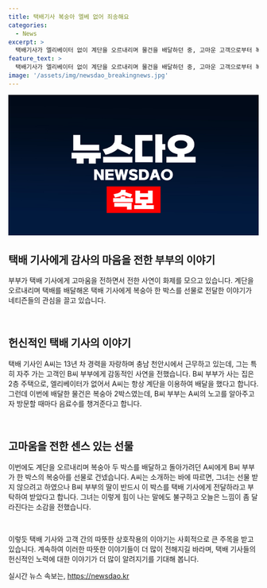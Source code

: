 ```yaml
---
title: 택배기사 복숭아 엘베 없어 죄송해요
categories:
  - News
excerpt: >
  택배기사가 엘리베이터 없이 계단을 오르내리며 물건을 배달하던 중, 고마운 고객으로부터 복숭아 한 박스를 선물받았다는 인상적인 이야기가 화제를 모으고 있다. 택배기사 A씨는 2층에 사는 B씨 부부에게 배달을 자주 했고, 미안함을 표현하기 위해 음료수를 챙겨주었다고 한다. 이번에는 복숭아 두 박스를 배달하러 갔을 때, B씨 부부가 한 박스를 선물로 건네주었는데, A씨는 인상깊은 이야기를 온라인 커뮤니티에 공유하며 이들의 친절에 감사함을 표현했다. (총 263자)
feature_text: >
  택배기사가 엘리베이터 없이 계단을 오르내리며 물건을 배달하던 중, 고마운 고객으로부터 복숭아 한 박스를 선물받았다는 인상적인 이야기가 화제를 모으고 있다. 택배기사 A씨는 2층에 사는 B씨 부부에게 배달을 자주 했고, 미안함을 표현하기 위해 음료수를 챙겨주었다고 한다. 이번에는 복숭아 두 박스를 배달하러 갔을 때, B씨 부부가 한 박스를 선물로 건네주었는데, A씨는 인상깊은 이야기를 온라인 커뮤니티에 공유하며 이들의 친절에 감사함을 표현했다. (총 263자)
image: '/assets/img/newsdao_breakingnews.jpg'
---
```


<p><img src="/assets/img/newsdao_breakingnews.jpg" alt="implanttips 속보" /></p>

<h2>택배 기사에게 감사의 마음을 전한 부부의 이야기</h2>

<p>부부가 택배 기사에게 고마움을 전하면서 전한 사연이 화제를 모으고 있습니다. 계단을 오르내리며 택배를 배달해온 택배 기사에게 복숭아 한 박스를 선물로 전달한 이야기가 네티즌들의 관심을 끌고 있습니다.</p>

<p data-ke-size="size16">&nbsp;</p>

<h2>헌신적인 택배 기사의 이야기</h2>

<p>택배 기사인 A씨는 13년 차 경력을 자랑하며 충남 천안시에서 근무하고 있는데, 그는 특히 자주 가는 고객인 B씨 부부에게 감동적인 사연을 전했습니다. B씨 부부가 사는 집은 2층 주택으로, 엘리베이터가 없어서 A씨는 항상 계단을 이용하여 배달을 했다고 합니다. 그런데 이번에 배달한 물건은 복숭아 2박스였는데, B씨 부부는 A씨의 노고를 알아주고자 방문할 때마다 음료수를 챙겨준다고 합니다.</p>

<p data-ke-size="size16">&nbsp;</p>

<h2>고마움을 전한 센스 있는 선물</h2>

<p>이번에도 계단을 오르내리며 복숭아 두 박스를 배달하고 돌아가려던 A씨에게 B씨 부부가 한 박스의 복숭아를 선물로 건넸습니다. A씨는 소개하는 바에 따르면, 그녀는 선물 받지 않으려고 하였으나 B씨 부부의 딸이 반드시 이 박스를 택배 기사에게 전달하라고 부탁하여 받았다고 합니다. 그녀는 이렇게 힘이 나는 말에도 불구하고 오늘은 느낌이 좀 달라진다는 소감을 전했습니다.</p>

<p data-ke-size="size16">&nbsp;</p>

<p>이렇듯 택배 기사와 고객 간의 따뜻한 상호작용의 이야기는 사회적으로 큰 주목을 받고 있습니다. 계속하여 이러한 따뜻한 이야기들이 더 많이 전해지길 바라며, 택배 기사들의 헌신적인 노력에 대한 이야기가 더 많이 알려지기를 기대해 봅니다.</p>
실시간 뉴스 속보는, <a href="https://newsdao.kr" rel="dofollow">https://newsdao.kr</a>



